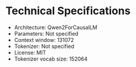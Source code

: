 # Technical Specifications

- Architecture: Qwen2ForCausalLM
- Parameters: Not specified
- Context window: 131072
- Tokenizer: Not specified
- License: MIT
- Tokenizer vocab size: 152064